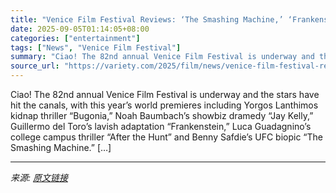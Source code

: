 ```yaml
---
title: "Venice Film Festival Reviews: ‘The Smashing Machine,’ ‘Frankenstein,’ ‘After the Hunt,’ ‘Bugonia,’ ‘A House of Dynamite’ and More"
date: 2025-09-05T01:14:05+08:00
categories: ["entertainment"]
tags: ["News", "Venice Film Festival"]
summary: "Ciao! The 82nd annual Venice Film Festival is underway and the stars have hit the canals, with this year&#8217;s world premieres including Yorgos Lanthimos kidnap thriller &#8220;Bugonia,&#8221; Noah "
source_url: "https://variety.com/2025/film/news/venice-film-festival-reviews-1236501570/"
---
```


Ciao! The 82nd annual Venice Film Festival is underway and the stars have hit the canals, with this year&#8217;s world premieres including Yorgos Lanthimos kidnap thriller &#8220;Bugonia,&#8221; Noah Baumbach&#8217;s showbiz dramedy &#8220;Jay Kelly,&#8221; Guillermo del Toro&#8217;s lavish adaptation &#8220;Frankenstein,&#8221; Luca Guadagnino&#8217;s college campus thriller &#8220;After the Hunt&#8221; and Benny Safdie&#8217;s UFC biopic &#8220;The Smashing Machine.&#8221; [&#8230;]

---

*来源: [原文链接](https://variety.com/2025/film/news/venice-film-festival-reviews-1236501570/)*
